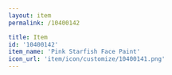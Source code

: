 ```yaml
---
layout: item
permalink: /10400142

title: Item
id: '10400142'
item_name: 'Pink Starfish Face Paint'
icon_url: 'item/icon/customize/10400141.png'
---
```

